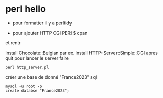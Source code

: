 # perl hello 

* pour formatter il y a perltidy

* pour ajouter HTTP CGI PERl 
$ cpan

et rentr

install Chocolate::Belgian
par ex.
install HTTP::Server::Simple::CGI
apres 
quit
pour lancer le server faire

```
perl http_server.pl
```


créer une base de donné "France2023" sql
```
mysql -u root -p
create databse "France2023";
```

